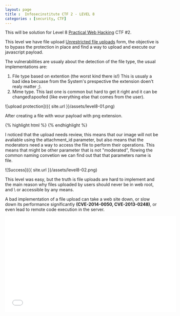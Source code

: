 ```yaml
---
layout: page 
title :  Infosecinstitute CTF 2 - LEVEL 8
categories : [security, CTF]
---
```


This will be solution for Level 8  [Practical Web Hacking](http://ctf.infosecinstitute.com "Practical Web Hacking") CTF #2. 

This level we have file upload [Unrestricted file uploads](https://www.owasp.org/index.php/Unrestricted_File_Upload) form, the objective is to bypass the protection in place and find a way to upload and execute our javascript payload. 

The vulnerabilities are usualy about the detection of the file type, the usual implementations are: 

1. File type based on extention (the worst kind there is!)
This is usualy a bad idea becuase from the System's prespective the extension doen't realy matter ;). 
2. Mime type.
This last one is common but hard to get it right and it can be changed\spoofed (like everything else that comes from the user).

![upload protection]({{ site.url }}/assets/level8-01.png)

After creating a file with wour payload with png extension. 

{% highlight html %}
	<script>alert("hello");</script>
{% endhighlight %} 

I noticed that the upload needs review, this means that our image will not be avaliable using the attachment_id parameter, but also means that 
the moderators need a way to access the file to perform their operations.
This means that might be other parameter that is not "moderated", flowing the common naming convetion we can find out that that parameters name is file. 


![Success]({{ site.url }}/assets/level8-02.png) 

This level was easy, but the truth is file uploads are hard to implement and the main reason why files uploaded by users should never be in web root, 
and \ or accessible by any means. 

A bad implementation of a file upload can take a web site down, or slow down its performance significantly **(CVE-2014-0050, CVE-2013-0248)**, or even lead to remote code execution in the server. 


<iframe width="560" height="315" src="//www.youtube.com/embed/KT3gca5zZVI" frameborder="0" allowfullscreen></iframe>
